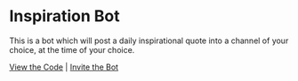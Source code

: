 # Inspiration Bot

This is a bot which will post a daily inspirational quote into a channel of your choice, at the time of your choice.

[View the Code](https://github.com/nhcarrigan/inspiration-bot) | [Invite the Bot](https://discord.com/api/oauth2/authorize?client_id=947284017126989885&permissions=19456&scope=bot%20applications.commands)
